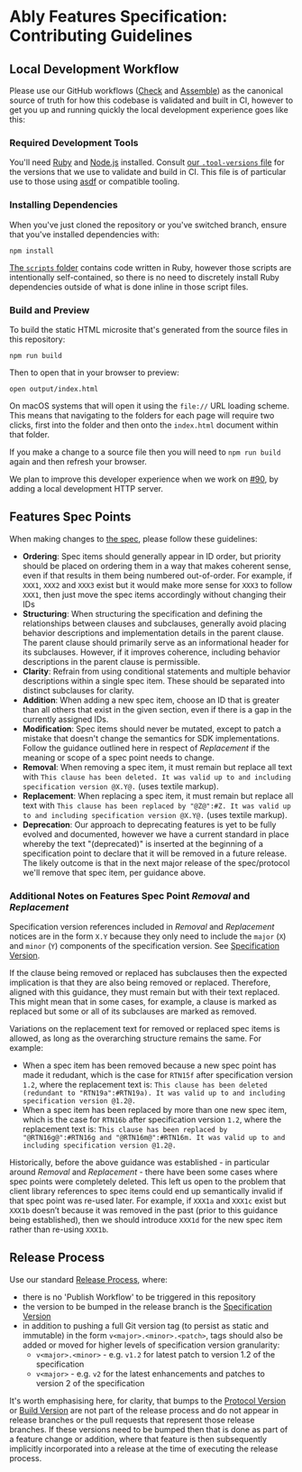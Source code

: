 # Ably Features Specification: Contributing Guidelines

## Local Development Workflow

Please use our GitHub workflows ([Check](.github/workflows/check.yaml) and [Assemble]((.github/workflows/assemble.yaml))) as the canonical source of truth for how this codebase is validated and built in CI, however to get you up and running quickly the local development experience goes like this:

### Required Development Tools

You'll need [Ruby](https://www.ruby-lang.org/) and [Node.js](https://nodejs.org/) installed.
Consult [our `.tool-versions` file](.tool-versions) for the versions that we use to validate and build in CI.
This file is of particular use to those using [asdf](https://asdf-vm.com/) or compatible tooling.

### Installing Dependencies

When you've just cloned the repository or you've switched branch, ensure that you've installed dependencies with:

    npm install

[The `scripts` folder](scripts/) contains code written in Ruby, however those scripts are intentionally self-contained, so there is no need to discretely install Ruby dependencies outside of what is done inline in those script files.

### Build and Preview

To build the static HTML microsite that's generated from the source files in this repository:

    npm run build

Then to open that in your browser to preview:

    open output/index.html

On macOS systems that will open it using the `file://` URL loading scheme.
This means that navigating to the folders for each page will require two clicks, first into the folder and then onto the `index.html` document within that folder.

If you make a change to a source file then you will need to `npm run build` again and then refresh your browser.

We plan to improve this developer experience when we work on
[#90](https://github.com/ably/specification/issues/90),
by adding a local development HTTP server.

## Features Spec Points

When making changes to [the spec](textile/features.textile), please follow these guidelines:

- **Ordering**: Spec items should generally appear in ID order, but priority should be placed on ordering them in a way that makes coherent sense, even if that results in them being numbered out-of-order. For example, if `XXX1`, `XXX2` and `XXX3` exist but it would make more sense for `XXX3` to follow `XXX1`, then just move the spec items accordingly without changing their IDs
- **Structuring**: When structuring the specification and defining the relationships between clauses and subclauses, generally avoid placing behavior descriptions and implementation details in the parent clause. The parent clause should primarily serve as an informational header for its subclauses. However, if it improves coherence, including behavior descriptions in the parent clause is permissible.
- **Clarity**: Refrain from using conditional statements and multiple behavior descriptions within a single spec item. These should be separated into distinct subclauses for clarity.
- **Addition**: When adding a new spec item, choose an ID that is greater than all others that exist in the given section, even if there is a gap in the currently assigned IDs.
- **Modification**: Spec items should never be mutated, except to patch a mistake that doesn't change the semantics for SDK implementations. Follow the guidance outlined here in respect of _Replacement_ if the meaning or scope of a spec point needs to change.
- **Removal**: When removing a spec item, it must remain but replace all text with `This clause has been deleted. It was valid up to and including specification version @X.Y@.` (uses textile markup).
- **Replacement**: When replacing a spec item, it must remain but replace all text with `This clause has been replaced by "@Z@":#Z. It was valid up to and including specification version @X.Y@.` (uses textile markup).
- **Deprecation**: Our approach to deprecating features is yet to be fully evolved and documented, however we have a current standard in place whereby the text "(deprecated)" is inserted at the beginning of a specification point to declare that it will be removed in a future release. The likely outcome is that in the next major release of the spec/protocol we'll remove that spec item, per guidance above.

### Additional Notes on Features Spec Point _Removal_ and _Replacement_

Specification version references included in _Removal_ and _Replacement_ notices are in the form `X.Y` because they only need to include the `major` (`X`) and `minor` (`Y`) components of the specification version. See [Specification Version](README.md#specification-version).

If the clause being removed or replaced has subclauses then the expected implication is that they are also being removed or replaced. Therefore, aligned with this guidance, they must remain but with their text replaced. This might mean that in some cases, for example, a clause is marked as replaced but some or all of its subclauses are marked as removed.

Variations on the replacement text for removed or replaced spec items is allowed, as long as the overarching structure remains the same. For example:

- When a spec item has been removed because a new spec point has made it redudant, which is the case for `RTN15f` after specification version `1.2`, where the replacement text is: `This clause has been deleted (redundant to "RTN19a":#RTN19a). It was valid up to and including specification version @1.2@.`
- When a spec item has been replaced by more than one new spec item, which is the case for `RTN16b` after specification version `1.2`, where the replacement text is: `This clause has been replaced by "@RTN16g@":#RTN16g and "@RTN16m@":#RTN16m. It was valid up to and including specification version @1.2@.`

Historically, before the above guidance was established - in particular around _Removal_ and _Replacement_ - there have been some cases where spec points were completely deleted.
This left us open to the problem that client library references to spec items could end up semantically invalid if that spec point was re-used later.
For example, if `XXX1a` and `XXX1c` exist but `XXX1b` doesn’t because it was removed in the past (prior to this guidance being established), then we should introduce `XXX1d` for the new spec item rather than re-using `XXX1b`.

## Release Process

Use our standard [Release Process](https://github.com/ably/engineering/blob/main/sdk/releases.md#release-process), where:

- there is no 'Publish Workflow' to be triggered in this repository
- the version to be bumped in the release branch is the [Specification Version](README.md#specification-version)
- in addition to pushing a full Git version tag (to persist as static and immutable) in the form `v<major>.<minor>.<patch>`, tags should also be added or moved for higher levels of specification version granularity:
  - `v<major>.<minor>` - e.g. `v1.2` for latest patch to version 1.2 of the specification
  - `v<major>` - e.g. `v2` for the latest enhancements and patches to version 2 of the specification

It's worth emphasising here, for clarity, that bumps to the [Protocol Version](README.md#protocol-version) or [Build Version](README.md#build-version) are not part of the release process and do not appear in release branches or the pull requests that represent those release branches. If these versions need to be bumped then that is done as part of a feature change or addition, where that feature is then subsequently implicitly incorporated into a release at the time of executing the release process.
